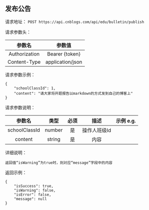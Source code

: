 ## 发布公告

请求地址：
`POST https://api.cnblogs.com/api/edu/bulletin/publish`

请求参数头：

|参数名|参数值|
|:---:|:---:|
|Authorization|Bearer {token}|
|Content-Type|application/json|

请求参数示例：
```
{
    "schoolClassId": 1,
    "content": "请大家将开题报告以markdown的方式发到自己的博客上"
}
```

请求参数说明：

|参数名|类型|必须|描述|示例 e.g.|
|:---:|:---:|:---:|:---:|:---:|
|schoolClassId|number|是|操作人班级Id||
|content|string|是|内容||


详细说明：
```
返回值“isWarning”为true时，则对应“message”字段中的内容

```

返回示例：
```
{
    "isSuccess": true,
    "isWarning": false,
    "isError": false,
    "message": null
}
```


